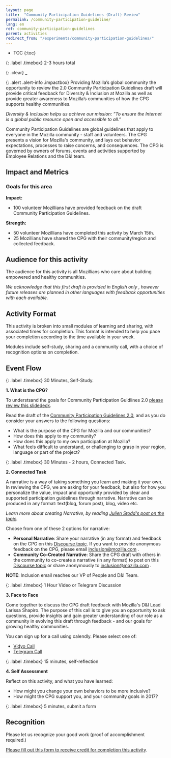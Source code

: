 ```yaml
---
layout: page
title:  "Community Participation Guidelines (Draft) Review"
permalink: /community-participation-guideline/
lang: en
ref: community-participation-guidelines
parent: activities
redirect_from: "/experiments/community-participation-guidelines/"
---
```


* TOC
{:toc}

{: .label .timebox}
<span class="glyphicon glyphicon-time" aria-hidden="true"></span> 2-3 hours total

{: .clear}
_

{: .alert .alert-info .impactbox}
<span class="glyphicon glyphicon-ok-circle" aria-hidden="true"></span>Providing Mozilla’s global community the opportunity to review the 2.0 Community Participation Guidelines draft will provide critical feedback for Diversity & Inclusion at Mozilla as well as provide greater awareness to Mozilla’s communities of how the CPG supports healthy communities.

*Diversity & Inclusion helps us achieve our mission: 
”To ensure the Internet is a global public resource open and accessible to all.”*

Community Participation Guidelines are global guidelines that apply to everyone in the Mozilla community - staff and volunteers.   The CPG presents a vision for Mozilla's community, and lays out behavior expectations, processes to raise concerns, and consequences.  The CPG is governed by owners of forums, events and activities supported by Employee Relations and the D&I team.

## Impact and Metrics

### Goals for this area

__Impact:__

* 100 volunteer Mozillians have provided feedback on the draft Community Participation Guidelines.

__Strength:__

* 50 volunteer Mozillians have completed this activity by March 15th.
* 25 Mozillians have shared the CPG with their community/region and collected feedback.

## Audience for this activity

The audience for this activity is all Mozillians who care about building empowered and healthy communities. 

*We acknowledge that this first draft is provided in English only , however future releases are planned in other languages with feedback opportunities with each available.*

## Activity Format

This activity is broken into small modules of learning and sharing, with associated times for completion.  This format is intended to  help you pace your completion according to the time available in your week.

Modules include self-study, sharing and a community call, with a choice of recognition options on completion.

## Event Flow

{: .label .timebox}
<span class="glyphicon glyphicon-time" aria-hidden="true"></span> 30 Minutes, Self-Study.


**1. What is the CPG?**

To understsand the goals for Community Participation Guidlines 2.0 [please review this slidedeck](https://docs.google.com/presentation/d/1NLFwBlm0VSD12DUMt2kBeXctQeKXEYCD3VDEYxREG_c/edit#slide=id.g144e687e01_2_0).

 Read the draft of the [Community Participation Guidelines 2.0](https://docs.google.com/document/d/1sElGXuZ0W31iPshvmj0CR2f6woF6V8wqrrJHzJ0pnpU/edit#heading=h.rf21kwgxk0hb), and as you do consider your answers to the following questions:

* What is the purpose of the CPG for Mozilla and our communities?
* How does this apply to my community?
* How does this apply to my own participation at Mozilla?
* What feels difficult to understand, or challenging to grasp in your region, language or part of the project?


{: .label .timebox}
<span class="glyphicon glyphicon-time" aria-hidden="true"></span> 30 Minutes - 2 hours, Connected Task.

**2. Connected Task**

 A narrative is a way of taking something you learn and making it your own. In reviewing the CPG, we are asking for your feedback, but also for how you personalize the value, impact and opportunity provided by clear and supported participation guidelines through narrative.  Narrative can be produced in any format: text(blog, forum post), blog, video etc.

*Learn more about creating Narrative, by reading [Julien Stodd's post on the topic](https://julianstodd.wordpress.com/2013/08/06/narrative/).*

Choose from one of these 2 options for narrative:

* **Personal Narrative**: Share your narrative (in any format) and feedback on the CPG on this [Discourse topic](https://discourse.mozilla-community.org/t/community-participation-guidelines-draft-community-feedback/13816).  If you want to provide anonymous feedback on the CPG, please email inclusion@mozilla.com .
* **Community Co-Created Narrative**: Share the CPG draft with others in the community to co-create a narrative (in any format) to post on this [Discourse topic](https://discourse.mozilla-community.org/t/community-participation-guidelines-draft-community-feedback/13816) or share anonymously to inclusion@mozilla.com .

**NOTE**: Inclusion email reaches our VP of People and D&I Team.

{: .label .timebox}
<span class="glyphicon glyphicon-time" aria-hidden="true"></span> 1 Hour Video or Telegram Discussion


**3. Face to Face**

Come together to discuss the CPG draft feedback with Mozilla's D&I Lead Larissa Shapiro.  The purpose of this call is to give you an opportunity to ask questions, provide insights and gain greater understanding of our role as a community in evolving this draft through feedback - and our goals for growing healthy communities.

You can sign up for a call using calendly.  Please select one of:

* [Vidyo Call](https://calendly.com/eirwin/cpg-face-to-face-call-vidyo/02-23-2017)
* [Telegram Call](https://calendly.com/eirwin/cpg-face-to-face-call-vidyo-clone/03-09-2017)

{: .label .timebox}
<span class="glyphicon glyphicon-time" aria-hidden="true"></span> 
15 minutes, self-reflection

**4. Self Assessment**

Reflect on this activity, and what you have learned:

* How might you change your own behaviors to be more inclusive?
* How might the CPG support you, and your community goals in 2017?

{: .label .timebox}
<span class="glyphicon glyphicon-time" aria-hidden="true"></span> 
5 minutes, submit a form

## Recognition

 Please let us recognize your good work (proof of accomplishment required.)

[Please fill out this form  to receive credit for completion this activity](https://docs.google.com/a/mozilla.com/forms/d/e/1FAIpQLSfXbZrra9m4V6Rf_8wKHuWRkeB6nVwaGhwrgWPibZc1uAqtXA/viewform).





